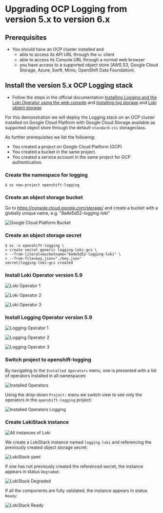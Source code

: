 # Upgrading OCP Logging from version 5.x to version 6.x
## Prerequisites
- You should have an OCP cluster installed and
  * able to access its API URL through the `oc` client
  * able to access its Console URL through a normal web browser
  * you have access to a supported object store (AWS S3, Google Cloud Storage, Azure, Swift, Minio, OpenShift Data Foundation).
 
## Install the version 5.x OCP Logging stack
- Follow the steps in the official documentation [Installing Logging and the Loki Operator using the web console](https://docs.redhat.com/en/documentation/openshift_container_platform/4.14/html/logging/cluster-logging-deploying#logging-loki-gui-install_cluster-logging-deploying) and [Installing log storage](https://docs.redhat.com/en/documentation/openshift_container_platform/4.14/html/logging/log-storage-2#installing-log-storage) and [Loki object storage](https://docs.redhat.com/en/documentation/openshift_container_platform/4.14/html/logging/log-storage-2#logging-loki-storage_installing-log-storage)

For this demonstration we will deploy the Logging stack on an OCP cluster installed on Google Cloud Platform with Google Cloud Storage available as supported object store through the default `standard-csi` storageclass.

As further prerequisites we list the following:
- You created a project on Google Cloud Platform (GCP)
- You created a bucket in the same project.
- You created a service account in the same project for GCP authentication.

### Create the namespace for logging 

```
$ oc new-project openshift-logging
```

### Create an object storage bucket

Go to https://console.cloud.google.com/storage/ and create a bucket with a globally unique name, e.g. "9a4e5d52-logging-loki"

![Google Cloud Platform Bucket](images/deploy-59/00-logging-loki-bucket.png)

### Create an object storage secret

```
$ oc -n openshift-logging \
> create secret generic logging-loki-gcs \
> --from-literal=bucketname="9a4e5d52-logging-loki" \
> --from-file=key.json="./key.json"
secret/logging-loki-gcs created
```

### Install Loki Operator version 5.9

![Loki Operator 1](images/deploy-59/01-loki-operator-5.9.png)

![Loki Operator 2](images/deploy-59/02-loki-operator-5.9.png)

![Loki Operator 3](images/deploy-59/03-loki-operator-5.9.png)

### Install Logging Operator version 5.9

![Logging Operator 1](images/deploy-59/04-logging-operator-5.9.png)

![Logging Operator 2](images/deploy-59/05-logging-operator-5.9.png)

![Logging Operator 3](images/deploy-59/06-logging-operator-5.9.png)

### Switch project to openshift-logging

By navigating to the `Installed Operators` menu, one is presented with a list of operators installed in all namespaces:

![Installed Operators](images/deploy-59/07-installed-operators-5.9.png)

Using the drop-down `Project:` menu we switch view to see only the operators in the `openshift-logging` project:

![Installed Operators Logging](images/deploy-59/08-switch-openshift-logging.png)

### Create LokiStack instance

![All instances of Loki](images/deploy-59/09-all-instances-loki-5.9.png)

We create a LokiStack instance named `logging-loki` and referencing the previously created object storage secret:

![LokiStack yaml](images/deploy-59/10-lokistack-yaml-5.9.png)

If one has not previously created the referenced secret, the instance appears in status `Degraded`:

![LokiStack Degraded](images/deploy-59/11-lokistack-degraded-5.9.png)

If all the components are fully validated, the instance appears in status `Ready`:

![LokiStack Ready](images/deploy-59/12-lokistack-ready-5.9.png)
